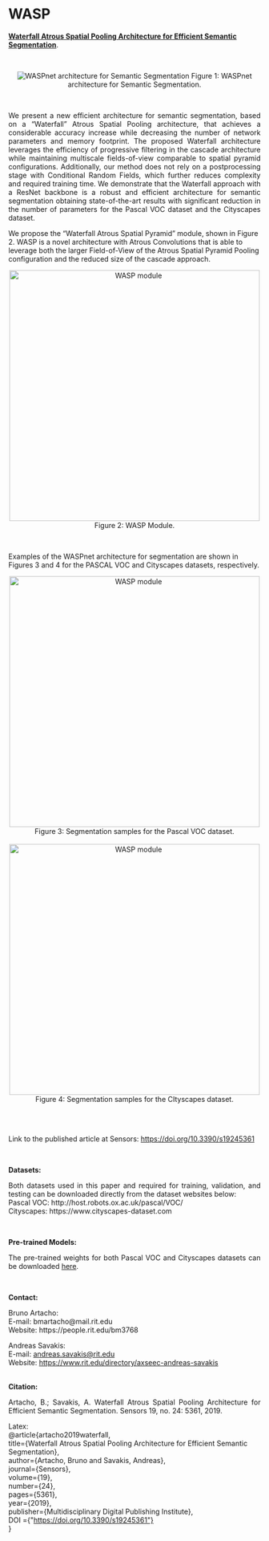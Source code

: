 # WASP

  <a href="https://doi.org/10.3390/s19245361">**Waterfall Atrous Spatial Pooling Architecture for Efficient Semantic Segmentation**</a>.
</p><br />

<p align="center">
  <img src="https://www.mdpi.com/sensors/sensors-19-05361/article_deploy/html/images/sensors-19-05361-g004.png" title="WASPnet architecture for Semantic Segmentation">
  Figure 1: WASPnet architecture for Semantic Segmentation.
</p><br />

<p align="justify">
We present a new efficient architecture for semantic segmentation, based on a “Waterfall” Atrous Spatial Pooling architecture, that achieves a considerable accuracy increase while decreasing the number of network parameters and memory footprint. The proposed Waterfall architecture leverages the efficiency of progressive filtering in the cascade architecture while maintaining multiscale fields-of-view comparable to spatial pyramid configurations. Additionally, our method does not rely on a postprocessing stage with Conditional Random Fields, which further reduces complexity and required training time. We demonstrate that the Waterfall approach with a ResNet backbone is a robust and efficient architecture for semantic segmentation obtaining state-of-the-art results with significant reduction in the number of parameters for the Pascal VOC dataset and the Cityscapes dataset.<br />
  
We propose the “Waterfall Atrous Spatial Pyramid” module, shown in Figure 2. WASP is a novel architecture with Atrous Convolutions that is able to leverage both the larger Field-of-View of the Atrous Spatial Pyramid Pooling configuration and the reduced size of the cascade approach.<br />

<p align="center">
  <img src="https://www.mdpi.com/sensors/sensors-19-05361/article_deploy/html/images/sensors-19-05361-g006.png" width=500 title="WASP module"><br />
  Figure 2: WASP Module.
</p><br />

Examples of the WASPnet architecture for segmentation are shown in Figures 3 and 4 for the PASCAL VOC and Cityscapes datasets, respectively.<br />

<p align="center">
  <img src="https://www.mdpi.com/sensors/sensors-19-05361/article_deploy/html/images/sensors-19-05361-g009.png" width=500 title="WASP module"><br />
  Figure 3: Segmentation samples for the Pascal VOC dataset.
  <br /><br />
  <img src="https://www.mdpi.com/sensors/sensors-19-05361/article_deploy/html/images/sensors-19-05361-g010.png" width=500 title="WASP module"><br />
  Figure 4: Segmentation samples for the CItyscapes dataset.
</p><br /><br />
  
Link to the published article at Sensors: https://doi.org/10.3390/s19245361
</p><br />

**Datasets:**
<p align="justify">
Both datasets used in this paper and required for training, validation, and testing can be downloaded directly from the dataset websites below:<br />
  Pascal VOC: http://host.robots.ox.ac.uk/pascal/VOC/<br />
  Cityscapes: https://www.cityscapes-dataset.com<br />
</p><br />

**Pre-trained Models:**
<p align="justify">
The pre-trained weights for both Pascal VOC and Cityscapes datasets can be downloaded 
  <a href="https://drive.google.com/drive/folders/1sX90NCPQL5zg4bzFYRsF5yBxBZ6DQfsG?usp=sharing">here</a>.
</p><br />


**Contact:**

<p align="justify">
Bruno Artacho:<br />
  E-mail: bmartacho@mail.rit.edu<br />
  Website: https://people.rit.edu/bm3768<br />
  
Andreas Savakis:<br />
  E-mail: andreas.savakis@rit.edu<br />
  Website: https://www.rit.edu/directory/axseec-andreas-savakis<br /><br />
</p>

**Citation:**

<p align="justify">
Artacho, B.; Savakis, A. Waterfall Atrous Spatial Pooling Architecture for Efficient Semantic Segmentation. Sensors 19, no. 24: 5361, 2019. <br />

Latex:<br />
@article{artacho2019waterfall,<br />
  title={Waterfall Atrous Spatial Pooling Architecture for Efficient Semantic Segmentation},<br />
  author={Artacho, Bruno and Savakis, Andreas},<br />
  journal={Sensors},<br />
  volume={19},<br />
  number={24},<br />
  pages={5361},<br />
  year={2019},<br />
  publisher={Multidisciplinary Digital Publishing Institute},<br />
  DOI ={"https://doi.org/10.3390/s19245361"}<br />
}<br />
</p>
